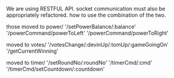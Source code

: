 We are using RESTFUL API.
socket communication must also be appropriately refactored.
how to use the combination of the two.


those moved to power/
'/setPowerBalance/:balance'
'/powerCommand/powerToLeft'
'/powerCommand/powerToRight'


moved to votes/
'/votesChange/:devinUp/:tomUp/:gameGoingOn'
'/getCurrentWinning'


moved to timer/
'/setRoundNo/:roundNo'
'/timerCmd/:cmd'
'/timerCmd/setCountdown/:countdown'

